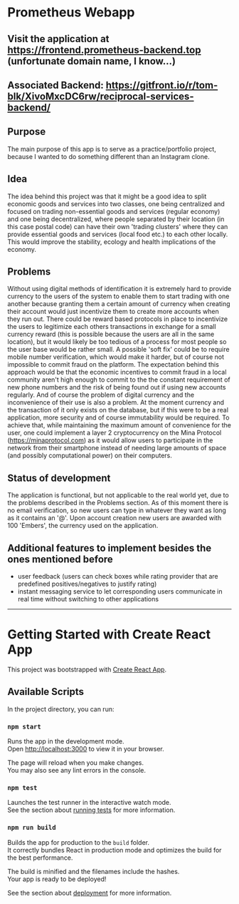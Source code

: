 # Prometheus Webapp

## Visit the application at https://frontend.prometheus-backend.top (unfortunate domain name, I know...)

## Associated Backend: https://gitfront.io/r/tom-blk/XivoMxcDC6rw/reciprocal-services-backend/

## Purpose

The main purpose of this app is to serve as a practice/portfolio project, because I wanted to do something different than an Instagram clone.

## Idea
The idea behind this project was that it might be a good idea to split economic goods and services into two classes, one being centralized and focused on trading non-essential goods and services (regular economy) and one being decentralized, where people separated by their location (in this case postal code) can have their own 'trading clusters' where they can provide essential goods and services (local food etc.) to each other locally. This would improve the stability, ecology and health implications of the economy.

## Problems
Without using digital methods of identification it is extremely hard to provide currency to the users of the system to enable them to start trading with one another because granting them a certain amount of currency when creating their account would just incentivize them to create more accounts when they run out. There could be reward based protocols in place to incentivize the users to legitimize each others transactions in exchange for a small currency reward (this is possible because the users are all in the same location), but it would likely be too tedious of a process for most people so the user base would be rather small. A possible 'soft fix' could be to require mobile number verification, which would make it harder, but of course not impossible to commit fraud on the platform. The expectation behind this approach would be that the economic incentives to commit fraud in a local community aren't high enough to commit to the the constant requirement of new phone numbers and the risk of being found out if using new accounts regularly. And of course the problem of digital currency and the inconvenience of their use is also a problem. At the moment currency and the transaction of it only exists on the database, but if this were to be a real application, more security and of course immutability would be required. To achieve that, while maintaining the maximum amount of convenience for the user, one could implement a layer 2 cryptocurrency on the Mina Protocol (https://minaprotocol.com) as it would allow users to participate in the network from their smartphone instead of needing large amounts of space (and possibly computational power) on their computers.

## Status of development

The application is functional, but not applicable to the real world yet, due to the problems described in the Problems section. As of this moment there is no email verification, so new users can type in whatever they want as long as it contains an '@'. Upon account creation new users are awarded with 100 'Embers', the currency used on the application.
  
## Additional features to implement besides the ones mentioned before

- user feedback (users can check boxes while rating provider that are predefined positives/negatives to justify rating)
- instant messaging service to let corresponding users communicate in real time without switching to other applications

---------------------------------------------------------

# Getting Started with Create React App

This project was bootstrapped with [Create React App](https://github.com/facebook/create-react-app).

## Available Scripts

In the project directory, you can run:

### `npm start`

Runs the app in the development mode.\
Open [http://localhost:3000](http://localhost:3000) to view it in your browser.

The page will reload when you make changes.\
You may also see any lint errors in the console.

### `npm test`

Launches the test runner in the interactive watch mode.\
See the section about [running tests](https://facebook.github.io/create-react-app/docs/running-tests) for more information.

### `npm run build`

Builds the app for production to the `build` folder.\
It correctly bundles React in production mode and optimizes the build for the best performance.

The build is minified and the filenames include the hashes.\
Your app is ready to be deployed!

See the section about [deployment](https://facebook.github.io/create-react-app/docs/deployment) for more information.

